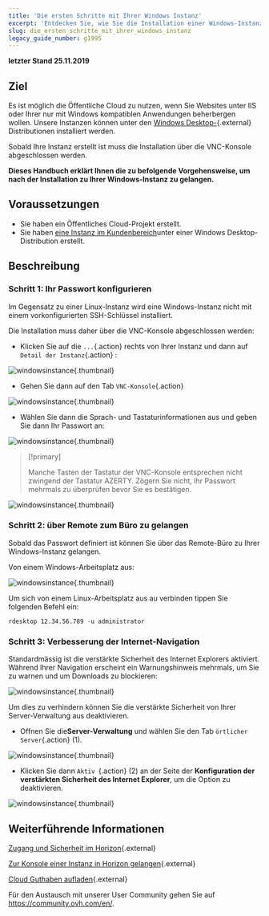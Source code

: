 ```yaml
---
title: 'Die ersten Schritte mit Ihrer Windows Instanz'
excerpt: 'Entdecken Sie, wie Sie die Installation einer Windows-Instanz abschließen und eine erste Verbindung herstellen können'
slug: die_ersten_schritte_mit_ihrer_windows_instanz
legacy_guide_number: g1995
---
```


**letzter Stand 25.11.2019**

## Ziel

Es ist möglich die Öffentliche Cloud zu nutzen, wenn Sie Websites unter IIS oder Ihrer nur mit Windows kompatiblen Anwendungen beherbergen wollen. Unsere Instanzen können unter den [Windows Desktop-](https://www.ovh.de/public-cloud/prices/){.external} Distributionen installiert werden.

Sobald Ihre Instanz erstellt ist muss die Installation über die VNC-Konsole abgeschlossen werden.

**Dieses Handbuch erklärt Ihnen die zu befolgende Vorgehensweise, um nach der Installation zu Ihrer Windows-Instanz zu gelangen.**

## Voraussetzungen

- Sie haben ein Öffentliches Cloud-Projekt erstellt.
- Sie haben [eine Instanz im Kundenbereich](https://docs.ovh.com/de/public-cloud/erstellung_einer_instanz_im_ovh_kundencenter/)unter einer Windows Desktop-Distribution erstellt.

## Beschreibung

### Schritt 1: Ihr Passwort konfigurieren

Im Gegensatz zu einer Linux-Instanz wird eine Windows-Instanz nicht mit einem vorkonfigurierten SSH-Schlüssel installiert. 

Die Installation muss daher über die VNC-Konsole abgeschlossen werden:

- Klicken Sie auf die  `...`{.action} rechts von Ihrer Instanz und dann auf `Detail der Instanz`{.action} :

![windowsinstance](images/firststepswindows1.png){.thumbnail}

- Gehen Sie dann auf den Tab `VNC-Konsole`{.action}

![windowsinstance](images/firststepswindows2.png){.thumbnail}

- Wählen Sie dann die Sprach- und Tastaturinformationen aus und geben Sie dann Ihr Passwort an:

![windowsinstance](images/firststepswindows3.png){.thumbnail}

> [!primary]
>
> Manche Tasten der Tastatur der VNC-Konsole entsprechen nicht zwingend der Tastatur AZERTY. Zögern Sie nicht, Ihr Passwort mehrmals zu überprüfen bevor Sie es bestätigen.
>

![windowsinstance](images/firststepswindows4.png){.thumbnail}

### Schritt 2: über Remote zum Büro zu gelangen

Sobald das Passwort definiert ist können Sie über das Remote-Büro zu Ihrer Windows-Instanz gelangen.

Von einem Windows-Arbeitsplatz aus:

![windowsinstance](images/firststepswindows5.png){.thumbnail}

Um sich von einem Linux-Arbeitsplatz aus au verbinden tippen Sie folgenden Befehl ein:

```
rdesktop 12.34.56.789 -u administrator
```
 
### Schritt 3: Verbesserung der Internet-Navigation

Standardmässig ist die verstärkte Sicherheit des Internet Explorers aktiviert. Während Ihrer Navigation erscheint ein Warnungshinweis mehrmals, um Sie zu warnen und um Downloads zu blockieren:

![windowsinstance](images/firststepswindows6.png){.thumbnail}

Um dies zu verhindern können Sie die verstärkte Sicherheit von Ihrer Server-Verwaltung aus deaktivieren.

- Offnen Sie die**Server-Verwaltung** und wählen Sie den Tab `örtlicher Server`{.action} (1).

![windowsinstance](images/firststepswindows7.png){.thumbnail}

- Klicken Sie dann `Aktiv `{.action} (2) an der Seite der  **Konfiguration der verstärkten Sicherheit des Internet Explorer**, um die Option zu deaktivieren.

![windowsinstance](images/firststepswindows8.png){.thumbnail}

## Weiterführende Informationen

[Zugang und Sicherheit im Horizon](https://docs.ovh.com/de/public-cloud/zugriff_und_sicherheit_in_horizon/){.external}

[Zur Konsole einer Instanz in Horizon gelangen](https://docs.ovh.com/de/public-cloud/zugriff_auf_die_konsole_einer_instanz_in_horizon/){.external}

[ Cloud Guthaben aufladen](https://docs.ovh.com/de/public-cloud/cloud_guthaben_aufladen/){.external}

Für den Austausch mit unserer User Community gehen Sie auf <https://community.ovh.com/en/>.
